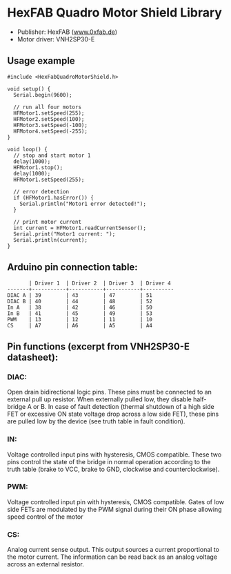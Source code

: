 # HexFAB Quadro Motor Shield Library

- Publisher: HexFAB (www.0xfab.de)
- Motor driver: VNH2SP30-E


## Usage example

```arduino
#include <HexFabQuadroMotorShield.h>

void setup() {
  Serial.begin(9600);

  // run all four motors
  HFMotor1.setSpeed(255);
  HFMotor2.setSpeed(100);
  HFMotor3.setSpeed(-100);
  HFMotor4.setSpeed(-255);
}

void loop() {
  // stop and start motor 1
  delay(1000);
  HFMotor1.stop();
  delay(1000);
  HFMotor1.setSpeed(255);

  // error detection
  if (HFMotor1.hasError()) {
    Serial.println("Motor1 error detected!");
  }

  // print motor current
  int current = HFMotor1.readCurrentSensor();
  Serial.print("Motor1 current: ");
  Serial.println(current);
}
```


## Arduino pin connection table:

```
       | Driver 1  | Driver 2  | Driver 3  | Driver 4
-------+-----------+-----------+-----------+----------
DIAC A | 39        | 43        | 47        | 51
DIAC B | 40        | 44        | 48        | 52
In A   | 38        | 42        | 46        | 50
In B   | 41        | 45        | 49        | 53
PWM    | 13        | 12        | 11        | 10
CS     | A7        | A6        | A5        | A4
```


## Pin functions (excerpt from VNH2SP30-E datasheet):

### DIAC:
Open drain bidirectional logic pins. These pins must be connected to an
external pull up resistor. When externally pulled low, they disable half-bridge
A or B. In case of fault detection (thermal shutdown of a high side FET or
excessive ON state voltage drop across a low side FET), these pins are pulled
low by the device (see truth table in fault condition).

### IN:
Voltage controlled input pins with hysteresis, CMOS compatible. These two pins
control the state of the bridge in normal operation according to the truth
table (brake to VCC, brake to GND, clockwise and counterclockwise).

### PWM:
Voltage controlled input pin with hysteresis, CMOS compatible. Gates of low
side FETs are modulated by the PWM signal during their ON phase allowing speed
control of the motor

### CS:
Analog current sense output. This output sources a current proportional to the
motor current. The information can be read back as an analog voltage across an
external resistor.
